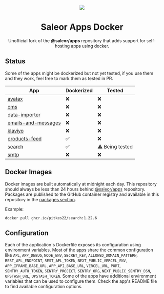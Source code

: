 <p align="center">
  <img src="https://github.com/user-attachments/assets/f46673a1-e664-414d-af2a-bed328d6b394" />
</p>

<div align="center">
  <h1>Saleor Apps Docker</h1>
</div>

<div align="center">
  <p>Unofficial fork of the <b>@saleor/apps</b> repository that adds support for self-hosting apps using docker.</p>
</div>

## Status

Some of the apps might be dockerized but not yet tested, if you use them and they work, feel free to mark them as tested in PR.

| App                                                | Dockerized | Tested          |
|----------------------------------------------------|------------|-----------------|
| [avatax](./apps/avatax)                            | ❌          | ❌               | 
| [cms](./apps/cms-v2)                               | ❌          | ❌               | 
| [data-importer](./apps/data-importer)              | ❌          | ❌               | 
| [emails-and-messages](./apps/emails-and-messages/) | ❌          | ❌               | 
| [klaviyo](./apps/klaviyo)                          | ❌          | ❌               | 
| [products-feed](./apps/products-feed)              | ✅          | ❌               | 
| [search](./apps/search)                            | ✅          | ⚠️ Being tested | 
| [smtp](./apps/smtp)                                | ❌          | ❌               | 

## Docker Images

Docker images are built automatically at midnight each day. This repository should always be less than 24 hours behind [@saleor/apps](https://github.com/saleor/apps) repository.
Packages are published to the GitHub container registry and available in this repository in the [packages section](https://github.com/pitkes22?tab=packages&repo_name=saleor-apps-docker).

Example:
```shell
docker pull ghcr.io/pitkes22/search:1.22.6
```

## Configuration

Each of the application's Dockerfile exposes its configuration using environment variables. Most of the apps share the common configuration like `APL`, `APP_DEBUG`, `NODE_ENV`, `SECRET_KEY`, `ALLOWED_DOMAIN_PATTERN`, `REST_APL_ENDPOINT`, `REST_APL_TOKEN`, `NEXT_PUBLIC_VERCEL_ENV`, `APP_IFRAME_BASE_URL`, `APP_API_BASE_URL`, `VERCEL_URL`, `PORT`, `SENTRY_AUTH_TOKEN`, `SENTRY_PROJECT`, `SENTRY_ORG`, `NEXT_PUBLIC_SENTRY_DSN`, `UPSTASH_URL`, `UPSTASH_TOKEN`. Some of the apps have additional environment variables 
that can be used to configure them. Check the app's README file to find available configuration options.
